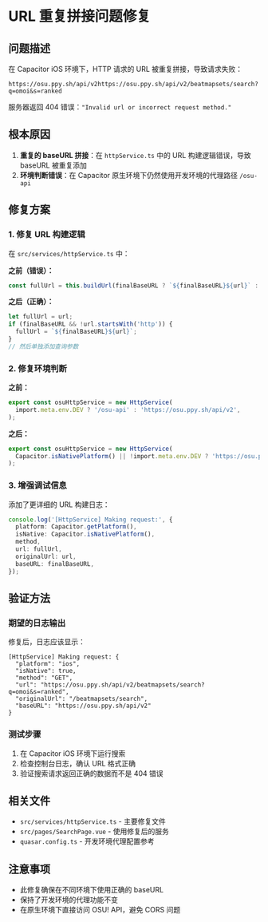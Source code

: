 # URL 重复拼接问题修复

## 问题描述

在 Capacitor iOS 环境下，HTTP 请求的 URL 被重复拼接，导致请求失败：

```
https://osu.ppy.sh/api/v2https://osu.ppy.sh/api/v2/beatmapsets/search?q=omoi&s=ranked
```

服务器返回 404 错误：`"Invalid url or incorrect request method."`

## 根本原因

1. **重复的 baseURL 拼接**：在 `httpService.ts` 中的 URL 构建逻辑错误，导致 baseURL 被重复添加
2. **环境判断错误**：在 Capacitor 原生环境下仍然使用开发环境的代理路径 `/osu-api`

## 修复方案

### 1. 修复 URL 构建逻辑

在 `src/services/httpService.ts` 中：

**之前（错误）：**

```typescript
const fullUrl = this.buildUrl(finalBaseURL ? `${finalBaseURL}${url}` : url, params);
```

**之后（正确）：**

```typescript
let fullUrl = url;
if (finalBaseURL && !url.startsWith('http')) {
  fullUrl = `${finalBaseURL}${url}`;
}
// 然后单独添加查询参数
```

### 2. 修复环境判断

**之前：**

```typescript
export const osuHttpService = new HttpService(
  import.meta.env.DEV ? '/osu-api' : 'https://osu.ppy.sh/api/v2',
);
```

**之后：**

```typescript
export const osuHttpService = new HttpService(
  Capacitor.isNativePlatform() || !import.meta.env.DEV ? 'https://osu.ppy.sh/api/v2' : '/osu-api',
);
```

### 3. 增强调试信息

添加了更详细的 URL 构建日志：

```typescript
console.log('[HttpService] Making request:', {
  platform: Capacitor.getPlatform(),
  isNative: Capacitor.isNativePlatform(),
  method,
  url: fullUrl,
  originalUrl: url,
  baseURL: finalBaseURL,
});
```

## 验证方法

### 期望的日志输出

修复后，日志应该显示：

```
[HttpService] Making request: {
  "platform": "ios",
  "isNative": true,
  "method": "GET",
  "url": "https://osu.ppy.sh/api/v2/beatmapsets/search?q=omoi&s=ranked",
  "originalUrl": "/beatmapsets/search",
  "baseURL": "https://osu.ppy.sh/api/v2"
}
```

### 测试步骤

1. 在 Capacitor iOS 环境下运行搜索
2. 检查控制台日志，确认 URL 格式正确
3. 验证搜索请求返回正确的数据而不是 404 错误

## 相关文件

- `src/services/httpService.ts` - 主要修复文件
- `src/pages/SearchPage.vue` - 使用修复后的服务
- `quasar.config.ts` - 开发环境代理配置参考

## 注意事项

- 此修复确保在不同环境下使用正确的 baseURL
- 保持了开发环境的代理功能不变
- 在原生环境下直接访问 OSU! API，避免 CORS 问题
